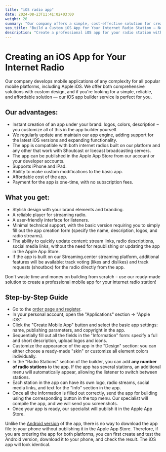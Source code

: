 ```yaml
---
title: "iOS radio app"
date: 2024-08-23T11:41:02+03:00
weight: 20
summary: "Our company offers a simple, cost-effective solution for creating custom iOS apps for internet radio stations, featuring easy customization, support for Shoutcast and Icecast streaming, and no subscription fees."
seo_title: "Build a Custom iOS App for Your Internet Radio Station – No Coding Required | Streaming.Center"
description: "Create a professional iOS app for your radio station with our easy app builder. Branded design, iPhone/iPad support, Apple Store publishing, and no monthly fees — all with a simple one-time payment."
---
```


# Creating an iOS App for Your Internet Radio
Our company develops mobile applications of any complexity for all popular mobile platforms, including Apple iOS. We offer both comprehensive solutions with custom design, and if you're looking for a simple, reliable, and affordable solution — our iOS app builder service is perfect for you.

## Our advantages:
- Instant creation of an app under your brand: logos, colors, description – you customize all of this in the app builder yourself.
- We regularly update and maintain our app engine, adding support for the latest iOS versions and expanding functionality.
- The app is compatible with both internet radios built on our platform and any other that work with Shoutcast or Icecast broadcasting servers.
- The app can be published in the Apple App Store from our account or your developer accounts.
- Supports iPhone and iPad.
- Ability to make custom modifications to the basic app.
- Affordable cost of the app.
- Payment for the app is one-time, with no subscription fees.

## What you get:
- Stylish design with your brand elements and branding.
- A reliable player for streaming radio.
- A user-friendly interface for listeners.
- Minimal technical support, with the basic version requiring you to simply fill out the app creation form (specify the name, description, logos, and radio streams).
- The ability to quickly update content: stream links, radio descriptions, social media links, without the need for republishing or updating the app in the Apple App Store.
- If the app is built on our Streaming.center streaming platform, additional features will be available: track voting (likes and dislikes) and track requests (shoutbox) for the radio directly from the app.

Don't waste time and money on building from scratch – use our ready-made solution to create a professional mobile app for your internet radio station!

## Step-by-Step Guide
- Go to the <a href="https://app.streaming.center/login/" target="_blank">order page and register</a>.
- In your personal account, open the "Applications" section -> "Apple iOS".
- Click the "Create Mobile App" button and select the basic app settings: name, publishing parameters, and copyright in the app.
- Sequentially fill out all the fields in the "Information" form: specify a full and short description, upload logos and icons.
- Customize the appearance of the app in the "Design" section: you can either choose a ready-made "skin" or customize all element colors individually.
- In the "Radio Stations" section of the builder, you can add **any number of radio stations** to the app. If the app has several stations, an additional menu will automatically appear, allowing the listener to switch between stations.
- Each station in the app can have its own logo, radio streams, social media links, and text for the "Info" section in the app.
- Once all the information is filled out correctly, send the app for building using the corresponding button in the top menu. Our specialist will compile the app, and we will send you screenshots.
- Once your app is ready, our specialist will publish it in the Apple App Store.

Unlike the [Android version](/docs/apps/android) of the app, there is no way to download the app file to your phone without publishing it in the Apple App Store. Therefore, if you are ordering the app for both platforms, you can first create and test the Android version, download it to your phone, and check the result. The iOS app will look identical.
